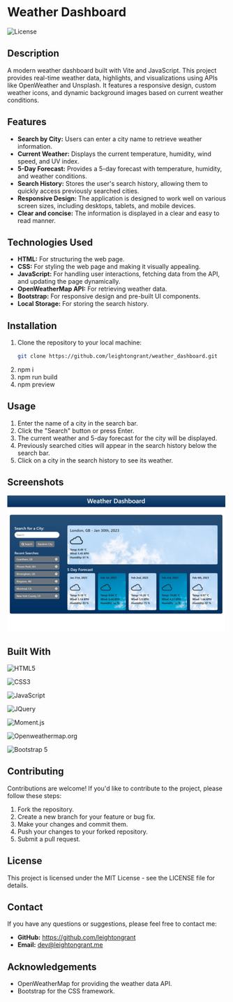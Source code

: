 # Weather Dashboard

![License](https://img.shields.io/badge/License-MIT-blue.svg)

## Description

A modern weather dashboard built with Vite and JavaScript. This project provides real-time weather data, highlights, and visualizations using APIs like OpenWeather and Unsplash. It features a responsive design, custom weather icons, and dynamic background images based on current weather conditions.

## Features

- **Search by City:** Users can enter a city name to retrieve weather information.
- **Current Weather:** Displays the current temperature, humidity, wind speed, and UV index.
- **5-Day Forecast:** Provides a 5-day forecast with temperature, humidity, and weather conditions.
- **Search History:** Stores the user's search history, allowing them to quickly access previously searched cities.
- **Responsive Design:** The application is designed to work well on various screen sizes, including desktops, tablets, and mobile devices.
- **Clear and concise:** The information is displayed in a clear and easy to read manner.

## Technologies Used

- **HTML:** For structuring the web page.
- **CSS:** For styling the web page and making it visually appealing.
- **JavaScript:** For handling user interactions, fetching data from the API, and updating the page dynamically.
- **OpenWeatherMap API:** For retrieving weather data.
- **Bootstrap:** For responsive design and pre-built UI components.
- **Local Storage:** For storing the search history.

## Installation

1.  Clone the repository to your local machine:
    ```bash
    git clone https://github.com/leightongrant/weather_dashboard.git
    ```
2.  npm i
3.  npm run build
4.  npm preview

## Usage

1.  Enter the name of a city in the search bar.
2.  Click the "Search" button or press Enter.
3.  The current weather and 5-day forecast for the city will be displayed.
4.  Previously searched cities will appear in the search history below the search bar.
5.  Click on a city in the search history to see its weather.

## Screenshots

<a href="https://misterouija.github.io/Weather-Dashboard/"><img src="./src/assets/images/screenshot.jpeg" width="500px" alt="App Screenshot"></a>

## Built With

![HTML5](https://img.shields.io/badge/html5-%23E34F26.svg?style=for-the-badge&logo=html5&logoColor=white)

![CSS3](https://img.shields.io/badge/css3-%231572B6.svg?style=for-the-badge&logo=css3&logoColor=white)

![JavaScript](https://img.shields.io/badge/javascript-%23323330.svg?style=for-the-badge&logo=javascript&logoColor=%23F7DF1E)

![JQuery](https://img.shields.io/badge/jQuery-%2523E34F26.svg?style=for-the-badge&logo=jquery&logoColor=white)

![Moment.js](https://img.shields.io/badge/Moment.js-%23323330.svg?style=for-the-badge&logo=javascript&logoColor=white)

![Openweathermap.org](https://img.shields.io/badge/openweathermap.org-%2523E34F26.svg?style=for-the-badge&logo=none&logoColor=white&color=orange)

![Bootstrap 5](https://img.shields.io/badge/Bootstrap5-%2523E34F26.svg?style=for-the-badge&logo=bootstrap&logoColor=white&color=purple)

## Contributing

Contributions are welcome! If you'd like to contribute to the project, please follow these steps:

1.  Fork the repository.
2.  Create a new branch for your feature or bug fix.
3.  Make your changes and commit them.
4.  Push your changes to your forked repository.
5.  Submit a pull request.

## License

This project is licensed under the MIT License - see the LICENSE file for details.

## Contact

If you have any questions or suggestions, please feel free to contact me:

- **GitHub:** https://github.com/leightongrant
- **Email:** dev@leightongrant.me

## Acknowledgements

- OpenWeatherMap for providing the weather data API.
- Bootstrap for the CSS framework.
